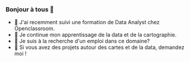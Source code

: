 ### Bonjour à tous 👋

- 🔭 J'ai recemment suivi une formation de Data Analyst chez Openclassroom.
- 🌱 Je continue mon apprentissage de la data et de la cartographie.
- 👯 Je suis à la recherche d'un emploi dans ce domaine? 
- 💬 Si vous avez des projets autour des cartes et de la data, demandez moi !
